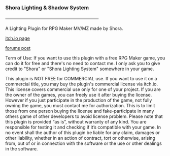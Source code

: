 ### Shora Lighting & Shadow System

―――――――――――――――――――――

A Lighting Plugin for RPG Maker MV/MZ made by Shora.

[itch.io page](https://shoraaa.itch.io/shora-lighting-plugin)

[forums post](https://forums.rpgmakerweb.com/index.php?threads/mz-mv-v1-9-1-shora-lighting-shadow-system.131410/)

Term of Use:
If you want to use this plugin with a free RPG Maker game, you can do it for free and there's no need to contact me. I only ask you to give credit to "Shora" or "Shora Lighting System" somewhere in your game.

This plugin is NOT FREE for COMMERCIAL use. If you want to use it on a commercial title, you may buy the plugin's commercial license via itch.io. This license covers commercial use only for one of your project.
If you are the owner of the games, you can freely use it after buying the license. However if you just participate in the production of the game, not fully owning the game, you must contact me for authorization. This is to limit those from one person buying the license and fake-participate in many others game of other developers to avoid license problem.
Please note that this plugin is provided “as is”, without warranty of any kind. You are responsible for testing it and checking if it’s compatible with your game. In no event shall the author of this plugin be liable for any claim, damages or other liability, whether in an action of contract, tort or otherwise, arising from, out of or in connection with the software or the use or other dealings in the software.
